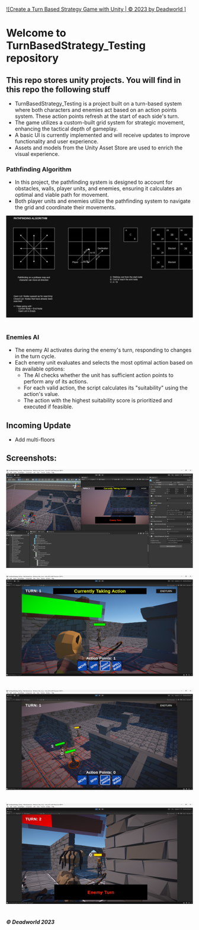[![Create a Turn Based Strategy Game with Unity | © 2023 by Deadworld ]](https://github.com/Deadworld-bit/TurnBasedStrategy_Testing.git)
# Welcome to TurnBasedStrategy_Testing repository
## This repo stores unity projects. You will find in this repo the following stuff
* TurnBasedStrategy_Testing is a project built on a turn-based system where both characters and enemies act based on an action points system. These action points refresh at the start of each side's turn.
* The game utilizes a custom-built grid system for strategic movement, enhancing the tactical depth of gameplay. 
* A basic UI is currently implemented and will receive updates to improve functionality and user experience.
* Assets and models from the Unity Asset Store are used to enrich the visual experience.

### Pathfinding Algorithm
* In this project, the pathfinding system is designed to account for obstacles, walls, player units, and enemies, ensuring it calculates an optimal and viable path for movement.
* Both player units and enemies utilize the pathfinding system to navigate the grid and coordinate their movements.

![Algorithm](https://github.com/Deadworld-bit/TurnBasedStrategy_Testing/blob/main/Pictures/Pathfinding.drawio.png)<br><br>

### Enemies AI
* The enemy AI activates during the enemy's turn, responding to changes in the turn cycle.
* Each enemy unit evaluates and selects the most optimal action based on its available options:
  - The AI checks whether the unit has sufficient action points to perform any of its actions.
  - For each valid action, the script calculates its "suitability" using the action's value.
  - The action with the highest suitability score is prioritized and executed if feasible.
  


## Incoming Update
* Add multi-floors

## Screenshots:

![Project First ScreenShot](https://github.com/Deadworld-bit/TurnBasedStrategy_Testing/blob/main/Pictures/Pic_01.png)<br><br>
![Project Second ScreenShot](https://github.com/Deadworld-bit/TurnBasedStrategy_Testing/blob/main/Pictures/Pic_02.png)<br><br>  
![Project Third ScreenShot](https://github.com/Deadworld-bit/TurnBasedStrategy_Testing/blob/main/Pictures/Pic_03.png)<br><br>  
![Project Third ScreenShot](https://github.com/Deadworld-bit/TurnBasedStrategy_Testing/blob/main/Pictures/Pic_04.png)<br><br> 

##### © Deadworld 2023


